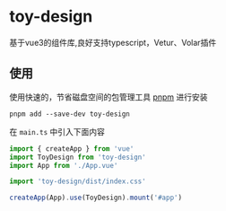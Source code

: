 # toy-design
基于vue3的组件库,良好支持typescript，Vetur、Volar插件

## 使用

使用快速的，节省磁盘空间的包管理工具 [pnpm](https://pnpm.io/zh) 进行安装

```shell
pnpm add --save-dev toy-design
```

在 `main.ts` 中引入下面内容

```ts
import { createApp } from 'vue'
import ToyDesign from 'toy-design'
import App from './App.vue'

import 'toy-design/dist/index.css'

createApp(App).use(ToyDesign).mount('#app')
```
